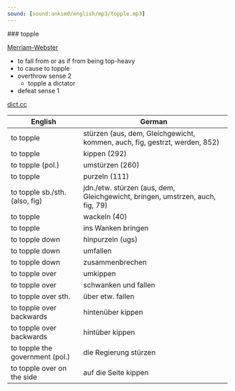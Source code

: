 ```yaml
---
sound: [sound:ankimd/english/mp3/topple.mp3]
---
```


\### topple

[Merriam-Webster](https://www.merriam-webster.com/dictionary/topple)

- to fall from or as if from being top-heavy
- to cause to topple
- overthrow sense 2
    - topple a dictator
- defeat sense 1

[dict.cc](https://www.dict.cc/topple)

| English        | German       |
| -------------- | ------------ |
| to topple | stürzen (aus, dem, Gleichgewicht, kommen, auch, fig, gestrzt, werden, 852) |
| to topple | kippen (292) |
| to topple (pol.) | umstürzen (260) |
| to topple | purzeln (111) |
| to topple sb./sth. (also, fig) | jdn./etw. stürzen (aus, dem, Gleichgewicht, bringen, umstrzen, auch, fig, 79) |
| to topple | wackeln (40) |
| to topple | ins Wanken bringen |
| to topple down | hinpurzeln (ugs) |
| to topple down | umfallen |
| to topple down | zusammenbrechen |
| to topple over | umkippen |
| to topple over | schwanken und fallen |
| to topple over sth. | über etw. fallen |
| to topple over backwards | hintenüber kippen |
| to topple over backwards | hintüber kippen |
| to topple the government (pol.) | die Regierung stürzen |
| to topple over on the side | auf die Seite kippen |
